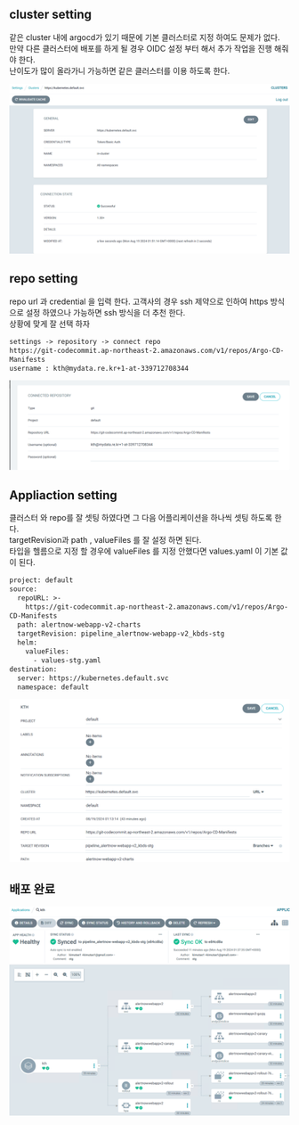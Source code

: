 
## cluster setting 
같은 cluster 내에 argocd가 있기 때문에 기본 클러스터로 지정 하여도 문제가 없다.\
만약 다른 클러스터에 배포를 하게 될 경우 OIDC 설정 부터 해서 추가 작업을 진행 해줘야 한다.\
난이도가 많이 올라가니 가능하면 같은 클러스터를 이용 하도록 한다.

![alt text](image-1.png)


## repo setting 
repo url 과 credential 을 입력 한다.
고객사의 경우 ssh 제약으로 인하여 https 방식으로 설정 하였으나 가능하면 ssh 방식을 더 추천 한다. \
상황에 맞게 잘 선택 하자

```
settings -> repository -> connect repo
https://git-codecommit.ap-northeast-2.amazonaws.com/v1/repos/Argo-CD-Manifests
username : kth@mydata.re.kr+1-at-339712708344
```

![alt text](image-2.png)


## Appliaction setting
 클러스터 와 repo를 잘 셋팅 하였다면 그 다음 어플리케이션을 하나씩 셋팅 하도록 한다. \
 targetRevision과 path , valueFiles 를 잘 설정 하면 된다. \
 타입을 헬름으로 지정 할 경우에 valueFiles 를 지정 안했다면 values.yaml 이 기본 값이 된다.
 

```
project: default
source:
  repoURL: >-
    https://git-codecommit.ap-northeast-2.amazonaws.com/v1/repos/Argo-CD-Manifests
  path: alertnow-webapp-v2-charts
  targetRevision: pipeline_alertnow-webapp-v2_kbds-stg
  helm:
    valueFiles:
      - values-stg.yaml
destination:
  server: https://kubernetes.default.svc
  namespace: default
```

![alt text](image-3.png)


## 배포 완료 


![alt text](image.png)

